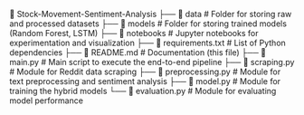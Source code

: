 📂 Stock-Movement-Sentiment-Analysis
├── 📁 data               # Folder for storing raw and processed datasets
├── 📁 models             # Folder for storing trained models (Random Forest, LSTM)
├── 📂 notebooks          # Jupyter notebooks for experimentation and visualization
├── 📄 requirements.txt   # List of Python dependencies
├── 📄 README.md          # Documentation (this file)
├── 📄 main.py            # Main script to execute the end-to-end pipeline
├── 📄 scraping.py        # Module for Reddit data scraping
├── 📄 preprocessing.py   # Module for text preprocessing and sentiment analysis
├── 📄 model.py           # Module for training the hybrid models
└── 📄 evaluation.py      # Module for evaluating model performance
